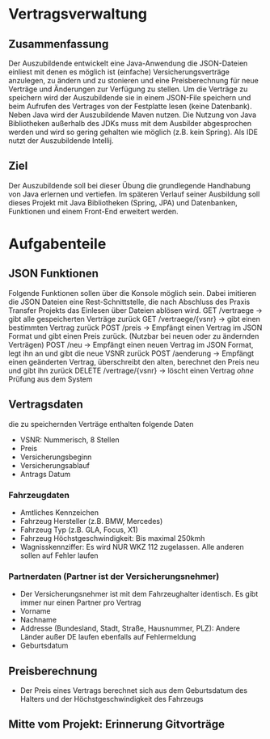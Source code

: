 # Vertragsverwaltung

## Zusammenfassung
Der Auszubildende entwickelt eine Java-Anwendung die JSON-Dateien einliest mit denen es möglich ist (einfache)
Versicherungsverträge anzulegen, zu ändern und zu stonieren und eine Preisberechnung
für neue Verträge und Änderungen zur Verfügung zu stellen.
Um die Verträge zu speichern wird der Auszubildende sie in einem JSON-File speichern und beim Aufrufen des Vertrages
von der Festplatte lesen (keine Datenbank).
Neben Java wird der Auszubildende Maven nutzen. Die Nutzung von Java Bibliotheken außerhalb des JDKs muss mit dem
Ausbilder abgesprochen werden und wird so gering gehalten wie möglich (z.B. kein Spring).
Als IDE nutzt der Auszubildende Intellij.

## Ziel
Der Auszubildende soll bei dieser Übung die grundlegende Handhabung von Java erlernen und vertiefen. Im
späteren Verlauf seiner Ausbildung soll dieses Projekt mit Java Bibliotheken (Spring, JPA) und Datenbanken,
Funktionen und einem Front-End erweitert werden.

# Aufgabenteile

## JSON Funktionen
Folgende Funktionen sollen über die Konsole möglich sein. Dabei imitieren die JSON Dateien eine Rest-Schnittstelle,
die nach Abschluss des Praxis Transfer Projekts das Einlesen über Dateien ablösen wird.
GET /vertraege -> gibt alle gespeicherten Verträge zurück
GET /vertraege/{vsnr} -> gibt einen bestimmten Vertrag zurück
POST /preis -> Empfängt einen Vertrag im JSON Format und gibt einen Preis zurück. (Nutzbar bei neuen oder zu
ändernden Verträgen)
POST /neu -> Empfängt einen neuen Vertrag im JSON Format, legt ihn an und gibt die neue VSNR zurück
POST /aenderung -> Empfängt einen geänderten Vertrag, überschreibt den alten, berechnet den Preis neu und gibt ihn
zurück
DELETE /vertrage/{vsnr} -> löscht einen Vertrag *ohne* Prüfung aus dem System


## Vertragsdaten
die zu speichernden Verträge enthalten folgende Daten
- VSNR: Nummerisch, 8 Stellen
- Preis
- Versicherungsbeginn
- Versicherungsablauf
- Antrags Datum
### Fahrzeugdaten
- Amtliches Kennzeichen
- Fahrzeug Hersteller (z.B. BMW, Mercedes)
- Fahrzeug Typ (z.B. GLA, Focus, X1)
- Fahrzeug Höchstgeschwindigkeit: Bis maximal 250kmh
- Wagnisskennziffer: Es wird NUR WKZ 112 zugelassen. Alle anderen sollen auf Fehler laufen
### Partnerdaten (Partner ist der Versicherungsnehmer)
- Der Versicherungsnehmer ist mit dem Fahrzeughalter identisch. Es gibt immer nur einen Partner pro Vertrag
- Vorname
- Nachname
- Addresse (Bundesland, Stadt, Straße, Hausnummer, PLZ): Andere Länder außer DE laufen ebenfalls auf Fehlermeldung
- Geburtsdatum

## Preisberechnung
- Der Preis eines Vertrags berechnet sich aus dem Geburtsdatum des Halters und der Höchstgeschwindigkeit des Fahrzeugs

## Mitte vom Projekt: Erinnerung Gitvorträge
